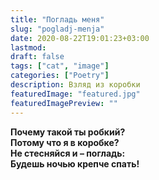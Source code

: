 ```yaml
---
title: "Погладь меня"
slug: "pogladj-menja"
date: 2020-08-22T19:01:23+03:00
lastmod: 
draft: false
tags: ["cat", "image"]
categories: ["Poetry"]
description: Взляд из коробки
featuredImage: "featured.jpg"
featuredImagePreview: ""  
---
```


**Почему такой ты робкий?  
Потому что я в коробке?  
Не стесняйся и – погладь:  
Будешь ночью крепче спать!**  
